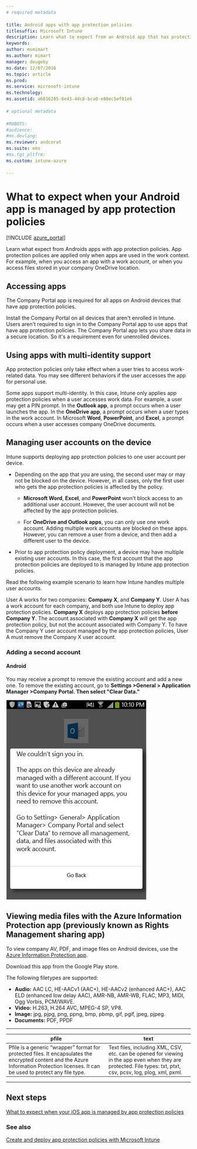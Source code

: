 ```yaml
---
# required metadata

title: Android apps with app protection policies
titlesuffix: Microsoft Intune
description: Learn what to expect from an Android app that has protection policies.
keywords:
author: msmimart
ms.author: mimart
manager: dougeby
ms.date: 12/07/2016
ms.topic: article
ms.prod:
ms.service: microsoft-intune
ms.technology:
ms.assetid: a6816285-8e43-4dc8-bca0-e80ec5ef01e6

# optional metadata

#ROBOTS:
#audience:
#ms.devlang:
ms.reviewer: andcerat
ms.suite: ems
#ms.tgt_pltfrm:
ms.custom: intune-azure

---
```


# What to expect when your Android app is managed by app protection policies 

[!INCLUDE [azure_portal](./includes/azure_portal.md)]

Learn what expect from Androids apps with app protection policies. App protection polices are applied only when apps are used in the work context. For example, when you access an app with a work account, or when you access files stored in your company OneDrive location.
##  Accessing apps

The Company Portal app is required for all apps on Android devices that have app protection policies.

Install the Company Portal on all devices that aren't enrolled in Intune. Users aren't required to sign in to the Company Portal app to use apps that have app protection policies.
The Company Portal app lets you share data in a secure location. So it's a requirement even for unenrolled devices.


##  Using apps with multi-identity support

App protection policies only take effect when a user tries to access work-related data.  You may see different behaviors if the user accesses the app for personal use.

Some apps support multi-identity. In this case, Intune only applies app protection policies when a user accesses work data.  For example, a user may get a PIN prompt.  In the **Outlook app**, a prompt occurs when a user launches the app. In the **OneDrive app**, a prompt occurs when a user types in the work account.  In Microsoft **Word**, **PowerPoint**, and **Excel**, a prompt occurs when a user accesses company OneDrive documents.
##  Managing user accounts on the device

Intune supports deploying app protection policies to one user account per device.

* Depending on the app that you are using, the second user may or may not be blocked on the device. However, in all cases, only the first user who gets the app protection policies is affected by the policy.

  * **Microsoft Word**, **Excel**, and **PowerPoint** won't block access to an additional user account. However, the user account will not be affected by the app protection policies.

  * For **OneDrive and Outlook apps**, you can only use one work account.  Adding multiple work accounts are blocked on these apps.  However, you can remove a user from a device, and then add a different user to the device.


* Prior to app protection policy deployment, a device may have multiple existing user accounts. In this case, the first account that the app protection policies are deployed to is managed by Intune app protection policies.


Read the following example scenario to learn how Intune handles multiple user accounts.

User A works for two companies: **Company X**, and **Company Y**. User A has a work account for each company, and both use Intune to deploy app protection policies. **Company X** deploys app protection policies **before** **Company Y**. The account associated with **Company X** will get the app protection policy, but not the account associated with Company Y. To have the Company Y user account managed by the app protection policies, User A must remove the Company X user account.
### Adding a second account
####  Android
You may receive a prompt to remove the existing account and add a new one.  To remove the existing account, go to **Settings  &gt;General &gt; Application Manager &gt;Company Portal. Then select "Clear Data."**

![Screenshot of the error message and instructions to remove the account](./media/android-switch-user.png)

##  Viewing media files with the Azure Information Protection app (previously known as Rights Management sharing app)
To view company AV, PDF, and image files on Android devices, use the [Azure Information Protection app](https://play.google.com/store/apps/details?id=com.microsoft.ipviewer).

Download this app from the  Google Play store.  

The following filetypes are supported:

* **Audio:** AAC LC, HE-AACv1 (AAC+), HE-AACv2 (enhanced AAC+), AAC ELD (enhanced low delay AAC), AMR-NB, AMR-WB, FLAC, MP3, MIDI, Ogg Vorbis, PCM/WAVE.
* **Video:** H.263, H.264 AVC, MPEG-4 SP, VP8.
* **Image:** jpg, pjpg, png, ppng, bmp, pbmp, gif, pgif, jpeg, pjpeg.
* **Documents:** PDF, PPDF

------------

|                                                                                 <strong>pfile</strong>                                                                                 |                                                                      <strong>text</strong>                                                                      |
|----------------------------------------------------------------------------------------------------------------------------------------------------------------------------------------|-----------------------------------------------------------------------------------------------------------------------------------------------------------------|
| Pfile is a generic “wrapper” format for protected files. It encapsulates the encrypted content and the Azure Information Protection licenses. It can be used to protect any file type. | Text files, including XML, CSV, etc. can be opened for viewing in the app even when they are protected. File types: txt, ptxt, csv, pcsv, log, plog, xml, pxml. |

---------------
## Next steps
[What to expect when your iOS app is managed by app protection policies](app-protection-enabled-apps-ios.md)

### See also
[Create and deploy app protection policies with Microsoft Intune](app-protection-policies.md)
